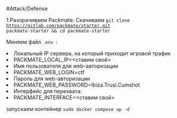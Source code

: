 #Attack/Defense

1.Разорачиваем Packmate:
Скачиваем <code>git clone https://gitlab.com/packmate/starter.git packmate-starter && cd packmate-starter</code>

Меняем файл `.env `:
<li>Локальный IP сервера, на который приходит игровой трафик </li>
<li>PACKMATE_LOCAL_IP=<ставим свой>  </li>
<li>Имя пользователя для web-авторизации </li>
<li>PACKMATE_WEB_LOGIN=ctf </li>
<li>Пароль для web-авторизации </li>
<li>PACKMATE_WEB_PASSWORD=Ibiza.Trusi.Cumshot </li>
<li>Интерфейс для перехвата: </li>
<li>PACKMATE_INTERFACE=<ставим свой> </li>

запускаем контейнер `sudo docker compose up -d`

